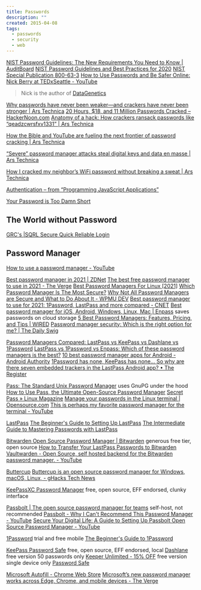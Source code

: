 ```yaml
---
title: Passwords
description: ""
created: 2015-04-08
tags:
  - passwords
  - security
  - web
---
```


[NIST Password Guidelines: The New Requirements You Need to Know | AuditBoard](https://www.auditboard.com/blog/nist-password-guidelines/)
[NIST Password Guidelines and Best Practices for 2020](https://auth0.com/blog/dont-pass-on-the-new-nist-password-guidelines/)
[NIST Special Publication 800-63-3](https://pages.nist.gov/800-63-3/sp800-63-3.html)
[How to Use Passwords and Be Safer Online: Nick Berry at TEDxSeattle - YouTube](https://www.youtube.com/watch?v=MY3XWYr726I)

> Nick is the author of [DataGenetics](http://datagenetics.com/)

[Why passwords have never been weaker—and crackers have never been stronger | Ars Technica](http://arstechnica.com/security/2012/08/passwords-under-assault/)
[20 Hours, $18, and 11 Million Passwords Cracked – HackerNoon.com](https://hackernoon.com/20-hours-18-and-11-million-passwords-cracked-c4513f61fdb1)
[Anatomy of a hack: How crackers ransack passwords like “qeadzcwrsfxv1331” | Ars Technica](http://arstechnica.com/security/2013/05/how-crackers-make-minced-meat-out-of-your-passwords/)

[How the Bible and YouTube are fueling the next frontier of password cracking | Ars Technica](http://arstechnica.com/security/2013/10/how-the-bible-and-youtube-are-fueling-the-next-frontier-of-password-cracking/)

[“Severe” password manager attacks steal digital keys and data en masse | Ars Technica](http://arstechnica.com/security/2014/07/severe-password-manager-attacks-steal-digital-keys-and-data-en-masse/)

[How I cracked my neighbor’s WiFi password without breaking a sweat | Ars Technica](http://arstechnica.com/security/2012/08/wireless-password-easily-cracked/)

[Authentication – from “Programming JavaScript Applications”](https://ericleads.wordpress.com/2013/08/authentication-from-programming-javascript-applications/)

[Your Password is Too Damn Short](http://blog.codinghorror.com/your-password-is-too-damn-short/)

## The World without Password

[GRC's |SQRL Secure Quick Reliable Login](https://www.grc.com/sqrl/sqrl.htm)

## Password Manager

[How to use a password manager - YouTube](https://www.youtube.com/watch?v=Q0GeMSFGIgI)

[Best password manager in 2021 | ZDNet](https://www.zdnet.com/article/best-password-manager/)
[The best free password manager to use in 2021 - The Verge](https://www.theverge.com/22311182/best-free-password-manager-bitwarden-zoho-vault-roboform-sticky-password)
[Best Password Managers For Linux [2021]](https://www.linuxandubuntu.com/home/best-password-managers-for-linux)
[Which Password Manager Is The Most Secure?](http://lifehacker.com/5944969/which-password-manager-is-the-most-secure)
[Why Not All Password Managers are Secure and What to Do About It - WPMU DEV](https://premium.wpmudev.org/blog/why-not-all-password-managers-are-secure-and-what-to-do-about-it/)
[Best password manager to use for 2021: 1Password, LastPass and more compared - CNET](https://www.cnet.com/how-to/best-password-manager/)
[Best password manager for iOS, Android, Windows, Linux, Mac | Enpass](https://www.enpass.io/) saves passwords on cloud storage
[5 Best Password Managers: Features, Pricing, and Tips | WIRED](https://www.wired.com/story/best-password-managers/)
[Password manager security: Which is the right option for me? | The Daily Swig](https://portswigger.net/daily-swig/password-manager-security-which-is-the-right-option-for-me)

[Password Managers Compared: LastPass vs KeePass vs Dashlane vs 1Password](https://www.howtogeek.com/240255/password-managers-compared-lastpass-vs-keepass-vs-dashlane-vs-1password/)
[LastPass vs 1Password vs Enpass: Which of these password managers is the best?](https://www.androidauthority.com/lastpass-vs-1password-vs-enpass-792139/)
[10 best password manager apps for Android - Android Authority](https://www.androidauthority.com/best-password-manager-apps-android-353684/)
[1Password has none, KeePass has none... So why are there seven embedded trackers in the LastPass Android app? • The Register](https://www.theregister.com/2021/02/25/lastpass_android_trackers_found/)

[Pass: The Standard Unix Password Manager](https://www.passwordstore.org/) uses GnuPG under the hood
[How to Use Pass, the Ultimate Open-Source Password Manager](http://www.makeuseof.com/tag/use-pass-ultimate-open-source-password-manager/)
[Secret Pass » Linux Magazine](http://www.linux-magazine.com/Issues/2018/215/Pass-Password-Manager)
[Manage your passwords in the Linux terminal | Opensource.com](https://opensource.com/article/22/1/manage-passwords-linux-terminal)
[This is perhaps my favorite password manager for the terminal - YouTube](https://www.youtube.com/watch?v=FhwsfH2TpFA)

[LastPass](https://lastpass.com/)
[The Beginner's Guide to Setting Up LastPass](http://lifehacker.com/the-beginners-guide-to-setting-up-lastpass-1785424440)
[The Intermediate Guide to Mastering Passwords with LastPass](http://lifehacker.com/5645162/the-intermediate-guide-to-mastering-passwords-with-lastpass)

[Bitwarden Open Source Password Manager | Bitwarden](https://bitwarden.com/) generous free tier, open source
[How to Transfer Your LastPass Passwords to Bitwarden](https://www.howtogeek.com/714518/how-to-transfer-your-lastpass-passwords-to-bitwarden/)
[Vaultwarden - Open Source, self hosted backend for the Bitwarden password manager. - YouTube](https://www.youtube.com/watch?v=mq7n_0Xs1Kg)

[Buttercup](https://buttercup.pw/)
[Buttercup is an open source password manager for Windows, macOS, Linux, - gHacks Tech News](https://www.ghacks.net/2019/07/30/buttercup-open-source-password-manager-windows-macos-linux-firefox-chrome/)

[KeePassXC Password Manager](https://keepassxc.org/) free, open source, EFF endorsed, clunky interface

[Passbolt | The open source password manager for teams](https://www.passbolt.com/) self-host, not recommended
[Passbolt - Why I Can't Recommend This Password Manager - YouTube](https://www.youtube.com/watch?v=V1GXq1FURxM)
[Secure Your Digital Life: A Guide to Setting Up Passbolt Open Source Password Manager - YouTube](https://www.youtube.com/watch?v=Wy2s73ofwDA)

[1Password](https://agilebits.com/onepassword) trial and free mobile
[The Beginner's Guide to 1Password](http://lifehacker.com/the-beginners-guide-to-1password-1794464866)

[KeePass Password Safe](https://keepass.info/index.html) free, open source, EFF endorsed, local
[Dashlane](https://www.dashlane.com/en/) free version 50 passwords only
[Keeper Unlimited - 15% OFF](https://www.keepersecurity.com/) free version single device only
[Password Safe](https://www.schneier.com/passsafe.html)

[Microsoft Autofill - Chrome Web Store](https://chrome.google.com/webstore/detail/microsoft-autofill/fiedbfgcleddlbcmgdigjgdfcggjcion)
[Microsoft’s new password manager works across Edge, Chrome, and mobile devices - The Verge](https://www.theverge.com/platform/amp/2020/12/16/22178026/microsoft-authenticator-autofill-feature-password-manager)
